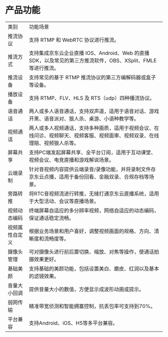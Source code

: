 # 产品功能

<table>
<tr>
    <td>类别<br/>
    <td>功能场景</td>
</tr>
<tr>
    <td>推流协议</td>
    <td>支持 RTMP 和 WebRTC 协议进行推流。</td>
</tr>
<tr>
    <td>推流方式</td>
    <td>支持集成京东云企业直播 IOS、Android、Web 的直播 SDK，以及常见的第三方推流软件，OBS、XSplit、FMLE 等进行推流。</td>
</tr>
<tr>
    <td>推流设备</td>
    <td>支持常见的基于 RTMP 推流协议的第三方编解码器或盒子等设备。</td>
</tr>
<tr>
    <td>播放设备</td>
    <td>支持 RTMP、FLV、HLS 及 RTS（udp）四种播流协议。</td>
</tr>
<tr>
    <td>语音通话</td>
    <td>两人或多人语音通话，支持双声道，适用于语音对话、游戏开黑、语音派对、狼人杀、桌游、小语种教学等。</td>
</tr>
<tr>
    <td>视频通话</td>
    <td>两人或多人视频通话，支持多种画质，适用于视频会议、在线问诊、视频聊天、视频客服、视频面审、视频双录、在线理赔、视频狼人杀等。</td>
</tr>
<tr>
    <td>屏幕共享</td>
    <td>支持PC端发起屏幕共享、全平台订阅，适用于互动课堂、视频会议、电竞直播和游戏解说场景。</td>
</tr>
<tr>
    <td>云端录制</td>
    <td>针对音视频内容提供云端录音/录像功能，并将录制文件存京东云点播，适用于备份回看、金融双录、合规存档等场景。
</td>
</tr>
    <td>旁路转推</td>
    <td>将RTC音视频流进行转推，无缝打通京东云直播系统，适用于大型活动、会议等直播场景。
</td>
</tr>
    <td>视频动态编码</td>
    <td>终端屏幕自适应的多分辨率视频，网络自适应的动态编码，保证通话稳定流畅。</td>
</tr>
<tr>
    <td>视频属性自定义</td>
    <td>根据业务场景和用户喜好，调整视频画面的规格、方向、清晰度和流畅度等。</td>
</tr>
<tr>
    <td>摄像头管理</td>
    <td>可对摄像头进行前后置切换、缩放、对焦等操作，使通话拍摄效果更好。</td>
</tr>
<tr>
    <td>基础美颜</td>
    <td>支持基础的美颜功能，包括设置美白、磨皮、红润以及基本的滤镜效果。</td>
</tr>
<tr>
    <td>音量大小回调</td>
    <td>提供音量大小的数值，方便显示成波形动画或提示。</td>
</tr> 
<tr>
    <td>弱网传输</td>
    <td>精准带宽侦测和智能拥塞控制，抗丢包率可支持到70%。</td>
</tr> 
<tr>
    <td>平台兼容</td>
    <td>支持Android、iOS、H5等多平台兼容。</td>
</tr>     
</table>

